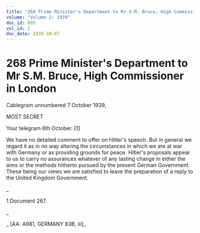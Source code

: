 ```yaml
---
title: "268 Prime Minister's Department to Mr S.M. Bruce, High Commissioner in London"
volume: "Volume 2: 1939"
doc_id: 605
vol_id: 2
doc_date: 1939-10-07
---
```


# 268 Prime Minister's Department to Mr S.M. Bruce, High Commissioner in London

Cablegram unnumbered 7 October 1939,

MOST SECRET

Your telegram 6th October. [1]

We have no detailed comment to offer on Hitler's speech. But in general we regard it as in no way altering the circumstances in which we are at war with Germany or as providing grounds for peace. Hitler's proposals appear to us to carry no assurances whatever of any lasting change in either the aims or the methods hitherto pursued by the present German Government. These being our views we are satisfied to leave the preparation of a reply to the United Kingdom Government.

_

1 Document 267.

_

_ [AA: A981, GERMANY 83B, iii]_
